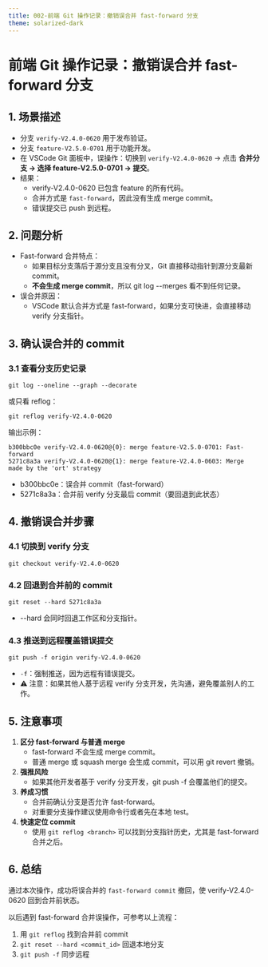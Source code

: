 ```yaml
---
title: 002-前端 Git 操作记录：撤销误合并 fast-forward 分支
theme: solarized-dark
---
```


# **前端 Git 操作记录：撤销误合并 fast-forward 分支**

## **1. 场景描述**

- 分支 `verify-V2.4.0-0620` 用于发布验证。
- 分支 `feature-V2.5.0-0701` 用于功能开发。
- 在 VSCode Git 面板中，误操作：切换到 `verify-V2.4.0-0620` → 点击 **合并分支 → 选择 feature-V2.5.0-0701 → 提交**。
- 结果：
  - verify-V2.4.0-0620 已包含 feature 的所有代码。
  - 合并方式是 `fast-forward`，因此没有生成 merge commit。
  - 错误提交已 push 到远程。

## **2. 问题分析**

- Fast-forward 合并特点：
  - 如果目标分支落后于源分支且没有分叉，Git 直接移动指针到源分支最新 commit。
  - **不会生成 merge commit**，所以 git log --merges 看不到任何记录。
- 误合并原因：
  - VSCode 默认合并方式是 fast-forward，如果分支可快进，会直接移动 verify 分支指针。

## **3. 确认误合并的 commit**

### **3.1 查看分支历史记录**

```shell
git log --oneline --graph --decorate
```

或只看 reflog：

```shell
git reflog verify-V2.4.0-0620
```

输出示例：

```shell
b300bbc0e verify-V2.4.0-0620@{0}: merge feature-V2.5.0-0701: Fast-forward
5271c8a3a verify-V2.4.0-0620@{1}: merge feature-V2.4.0-0603: Merge made by the 'ort' strategy
```

- b300bbc0e：误合并 commit（fast-forward）
- 5271c8a3a：合并前 verify 分支最后 commit（要回退到此状态）

## **4. 撤销误合并步骤**

### **4.1 切换到 verify 分支**

```shell
git checkout verify-V2.4.0-0620
```

### **4.2 回退到合并前的 commit**

```shell
git reset --hard 5271c8a3a
```

- --hard 会同时回退工作区和分支指针。

### **4.3 推送到远程覆盖错误提交**

```shell
git push -f origin verify-V2.4.0-0620
```

- `-f`：强制推送，因为远程有错误提交。
- ⚠️ 注意：如果其他人基于远程 verify 分支开发，先沟通，避免覆盖别人的工作。

## **5. 注意事项**

1. **区分 fast-forward 与普通 merge**
   - fast-forward 不会生成 merge commit。
   - 普通 merge 或 squash merge 会生成 commit，可以用 git revert 撤销。
2. **强推风险**
   - 如果其他开发者基于 verify 分支开发，git push -f 会覆盖他们的提交。
3. **养成习惯**
   - 合并前确认分支是否允许 fast-forward。
   - 对重要分支操作建议使用命令行或者先在本地 test。
4. **快速定位 commit**
   - 使用 `git reflog <branch>` 可以找到分支指针历史，尤其是 fast-forward 合并之后。

## **6. 总结**

通过本次操作，成功将误合并的 `fast-forward commit` 撤回，使 verify-V2.4.0-0620 回到合并前状态。

以后遇到 fast-forward 合并误操作，可参考以上流程：

1. 用 `git reflog` 找到合并前 commit
2. `git reset --hard <commit_id>` 回退本地分支
3. `git push -f` 同步远程
